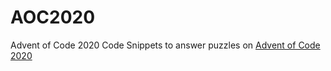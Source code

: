 # AOC2020
Advent of Code 2020 Code Snippets to answer puzzles on [Advent of Code 2020](https://adventofcode.com/)
